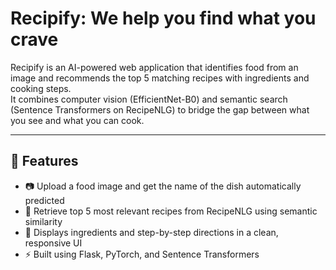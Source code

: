 # Recipify: We help you find what you crave
Recipify is an AI-powered web application that identifies food from an image and recommends the top 5 matching recipes with ingredients and cooking steps.  
It combines computer vision (EfficientNet-B0) and semantic search (Sentence Transformers on RecipeNLG) to bridge the gap between what you see and what you can cook.

---

## 🚀 Features
- 📷 Upload a food image and get the name of the dish automatically predicted  
- 🍲 Retrieve top 5 most relevant recipes from RecipeNLG using semantic similarity  
- 🧾 Displays ingredients and step-by-step directions in a clean, responsive UI 
- ⚡ Built using Flask, PyTorch, and Sentence Transformers
